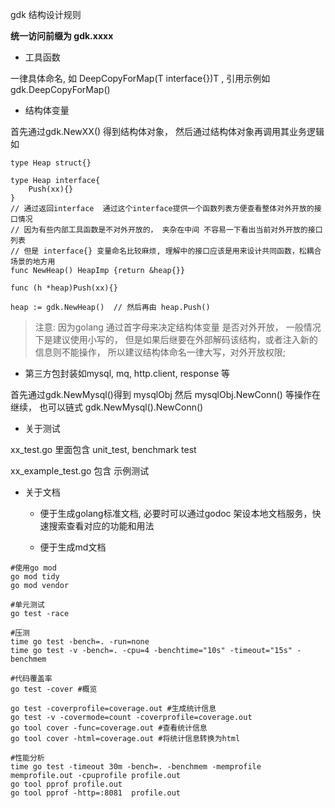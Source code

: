 gdk 结构设计规则

**统一访问前缀为 gdk.xxxx**

- 工具函数

一律具体命名, 如 DeepCopyForMap(T interface{})T , 引用示例如 gdk.DeepCopyForMap() 

- 结构体变量

首先通过gdk.NewXX() 得到结构体对象， 然后通过结构体对象再调用其业务逻辑如
```golang
type Heap struct{} 

type Heap interface{
    Push(xx){}
}
// 通过返回interface  通过这个interface提供一个函数列表方便查看整体对外开放的接口情况
// 因为有些内部工具函数是不对外开放的， 夹杂在中间 不容易一下看出当前对外开放的接口列表
// 但是 interface{} 变量命名比较麻烦, 理解中的接口应该是用来设计共同函数，松耦合场景的地方用
func NewHeap() HeapImp {return &heap{}}

func (h *heap)Push(xx){}

heap := gdk.NewHeap()  // 然后再由 heap.Push()
```

> 注意: 因为golang 通过首字母来决定结构体变量 是否对外开放， 一般情况下是建议使用小写的， 但是如果后继要在外部解码该结构，或者注入新的信息则不能操作， 所以建议结构体命名一律大写，对外开放权限;

- 第三方包封装如mysql, mq, http.client, response 等

首先通过gdk.NewMysql()得到 mysqlObj 然后 mysqlObj.NewConn() 等操作在继续， 也可以链式 gdk.NewMysql().NewConn()


- 关于测试

xx_test.go 里面包含 unit_test, benchmark test

xx_example_test.go 包含 示例测试

- 关于文档 

    - 便于生成golang标准文档, 必要时可以通过godoc 架设本地文档服务，快速搜索查看对应的功能和用法

    - 便于生成md文档


```shell
#使用go mod
go mod tidy
go mod vendor

#单元测试
go test -race

#压测
time go test -bench=. -run=none
time go test -v -bench=. -cpu=4 -benchtime="10s" -timeout="15s" -benchmem

#代码覆盖率
go test -cover #概览

go test -coverprofile=coverage.out #生成统计信息
go test -v -covermode=count -coverprofile=coverage.out
go tool cover -func=coverage.out #查看统计信息
go tool cover -html=coverage.out #将统计信息转换为html

#性能分析
time go test -timeout 30m -bench=. -benchmem -memprofile memprofile.out -cpuprofile profile.out
go tool pprof profile.out
go tool pprof -http=:8081  profile.out
```
